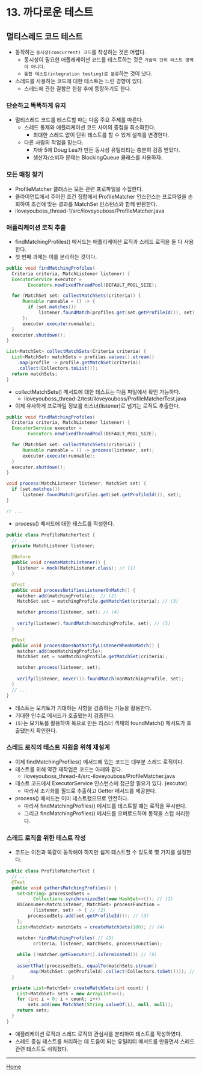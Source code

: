# 13. 까다로운 테스트

## 멀티스레드 코드 테스트

- 동작하는 `동시성(concurrent) 코드`를 작성하는 것은 어렵다.
  - 동시성이 필요한 애플레케이션 코드를 테스트하는 것은 `기술적 단위 테스트 영역이 아니다`.
  - `통합 테스트(integration testing)로 분류`하는 것이 낫다.
- 스레드를 사용하는 코드에 대한 테스트는 느린 경향이 있다.
  - 스레드에 관한 결함은 한참 후에 등장하기도 한다.

### 단순하고 똑똑하게 유지

- 멀티스레드 코드를 테스트할 때는 다음 주요 주제를 따른다.
  - 스레드 통제와 애플리케이션 코드 사이의 중첩을 최소화한다.
    - 최대한 스레드 없이 단위 테스트를 할 수 있게 설계를 변경한다.
  - 다른 사람의 작업을 믿는다.
    - 자바 5에 Doug Lea가 만든 동시성 유틸리티는 충분히 검증 받았다.
    - 생산자/소비자 문제는 BlockingQueue 클래스를 사용하자.

### 모든 매칭 찾기

- ProfileMatcher 클래스는 모든 관련 프로파일을 수집한다.
- 클라이언트에서 주어진 조건 집합에서 ProfileMatcher 인스턴스는 프로파일을 순회하여 조건에 맞는 결과를 MatchSet 인스턴스와 함께 반환한다.
- iloveyouboss_thread-1/src/iloveyouboss/ProfileMatcher.java

### 애플리케이션 로직 추출

- findMatchingProfiles() 메서드는 애플리케이션 로직과 스레드 로직을 둘 다 사용한다.
- 첫 번째 과제는 이를 분리하는 것이다.

```java
public void findMatchingProfiles(
  Criteria criteria, MatchListener listener) {
  ExecutorService executor = 
        Executors.newFixedThreadPool(DEFAULT_POOL_SIZE);

  for (MatchSet set: collectMatchSets(criteria)) {
      Runnable runnable = () -> {
        if (set.matches())
            listener.foundMatch(profiles.get(set.getProfileId()), set);
      };
      executor.execute(runnable);
  }
  executor.shutdown();
}

List<MatchSet> collectMatchSets(Criteria criteria) {
  List<MatchSet> matchSets = profiles.values().stream()
    .map(profile -> profile.getMatchSet(criteria)) 
    .collect(Collectors.toList());
  return matchSets;
}
```

- collectMatchSets() 메서드에 대한 테스트는 다음 파일에서 확인 가능하다.
  - iloveyouboss_thread-2/test/iloveyouboss/ProfileMatcherTest.java
- 이제 유사하게 프로파일 정보를 리스너(listener)로 넘기는 로직도 추출한다.

```java
public void findMatchingProfiles(
  Criteria criteria, MatchListener listener) {
  ExecutorService executor = 
        Executors.newFixedThreadPool(DEFAULT_POOL_SIZE);

  for (MatchSet set: collectMatchSets(criteria)) {
      Runnable runnable = () -> process(listener, set);
      executor.execute(runnable);
  }
  executor.shutdown();
}

void process(MatchListener listener, MatchSet set) {
  if (set.matches())
      listener.foundMatch(profiles.get(set.getProfileId()), set);
}

// ...
```

- process() 메서드에 대한 테스트를 작성한다.

```java
public class ProfileMatcherTest {
  // ...
  private MatchListener listener;

  @Before
  public void createMatchListener() {
    listener = mock(MatchListener.class); // (1)
  }

  @Test
  public void processNotifiesListenerOnMatch() {
    matcher.add(matchingProfile);  // (2)
    MatchSet set = matchingProfile.getMatchSet(criteria); // (3)

    matcher.process(listener, set); // (4)
    
    verify(listener).foundMatch(matchingProfile, set); // (5)
  }

  @Test
  public void processDoesNotNotifyListenerWhenNoMatch() {
    matcher.add(nonMatchingProfile);
    MatchSet set = nonMatchingProfile.getMatchSet(criteria);

    matcher.process(listener, set);
    
    verify(listener, never()).foundMatch(nonMatchingProfile, set);
  }
  // ...
}
```

- 테스트는 모키토가 기대하는 사항을 검증하는 기능을 활용한다.
- 기대한 인수로 메서드가 호출됐는지 검증한다.
- `(5)`는 모키토를 활용하여 목으로 만든 리스너 객체의 foundMatch() 메서드가 호출됐는지 확인한다.

### 스레드 로직의 테스트 지원을 위해 재설계

- 이제 findMatchingProfiles() 메서드에 있는 코드는 대부분 스레드 로직이다.
- 테스트를 위해 약간 재작업은 코드는 아래와 같다.
  - iloveyouboss_thread-4/src-iloveyouboss/ProfileMatcher.java
- 테스트 코드에서 ExecutorService 인스턴스에 접근할 필요가 있다. (excutor)
  - 따라서 초기화를 필드로 추출하고 Getter 메서드를 제공한다.
- process() 메서드는 이미 테스트했으므로 안전하다.
  - 따라서 findMatchingProfiles() 메서드를 테스트할 떄는 로직을 무시한다.
  - 그리고 findMatchingProfiles() 메서드를 오버로드하여 동작을 스텁 처리한다.

### 스레드 로직을 위한 테스트 작성

- 코드는 이전과 똑같이 동작해야 하지만 쉽게 테스트할 수 있도록 몇 가지를 설정한다.

```java
public class ProfileMatcherTest {
  // ...
  @Test
  public void gathersMatchingProfiles() {
    Set<String> processedSets = 
          Collections.synchronizedSet(new HashSet<>()); // (1)
    BiConsumer<MatchListener, MatchSet> processFunction = 
          (listener, set) -> { // (2)
        processedSets.add(set.getProfileId()); // (3)
    };
    List<MatchSet> matchSets = createMatchSets(100); // (4)

    matcher.findMatchingProfiles( // (5)
          criteria, listener, matchSets, processFunction); 
    
    while (!matcher.getExecutor().isTerminated()) // (6)
        ;
    assertThat(processedSets, equalTo(matchSets.stream()
        .map(MatchSet::getProfileId).collect(Collectors.toSet()))); // (7)
  }

  private List<MatchSet> createMatchSets(int count) {
    List<MatchSet> sets = new ArrayList<>();
    for (int i = 0; i < count; i++)
        sets.add(new MatchSet(String.valueOf(i), null, null));
    return sets;
  }
}
```

- 애플리케이션 로직과 스레드 로직의 관심사를 분리하여 테스트를 작성하였다.
- 스레드 중심 테스트를 처리하는 데 도움이 되는 유틸리티 메서드를 만들면서 스레드 관련 테스트도 쉬워졌다.


---
[Home](../README.md)
